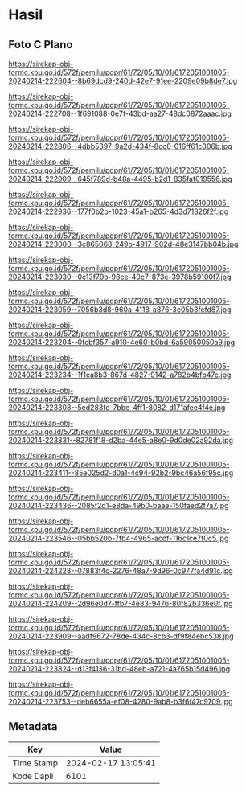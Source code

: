 # Hasil

## Foto C Plano

https://sirekap-obj-formc.kpu.go.id/572f/pemilu/pdpr/61/72/05/10/01/6172051001005-20240214-222604--8b69dcd9-240d-42e7-91ee-2209e09b8de7.jpg

https://sirekap-obj-formc.kpu.go.id/572f/pemilu/pdpr/61/72/05/10/01/6172051001005-20240214-222708--1f691088-0e7f-43bd-aa27-48dc0872aaac.jpg

https://sirekap-obj-formc.kpu.go.id/572f/pemilu/pdpr/61/72/05/10/01/6172051001005-20240214-222806--4dbb5397-9a2d-434f-8cc0-016ff61c006b.jpg

https://sirekap-obj-formc.kpu.go.id/572f/pemilu/pdpr/61/72/05/10/01/6172051001005-20240214-222909--645f789d-b48a-4495-b2d1-835faf019556.jpg

https://sirekap-obj-formc.kpu.go.id/572f/pemilu/pdpr/61/72/05/10/01/6172051001005-20240214-222936--177f0b2b-1023-45a1-b265-4d3d71826f2f.jpg

https://sirekap-obj-formc.kpu.go.id/572f/pemilu/pdpr/61/72/05/10/01/6172051001005-20240214-223000--3c865068-249b-4917-902d-48e3147bb04b.jpg

https://sirekap-obj-formc.kpu.go.id/572f/pemilu/pdpr/61/72/05/10/01/6172051001005-20240214-223030--0c13f79b-98ce-40c7-873e-3978b59100f7.jpg

https://sirekap-obj-formc.kpu.go.id/572f/pemilu/pdpr/61/72/05/10/01/6172051001005-20240214-223059--7056b3d8-960a-4118-a876-3e05b3fefd87.jpg

https://sirekap-obj-formc.kpu.go.id/572f/pemilu/pdpr/61/72/05/10/01/6172051001005-20240214-223204--0fcbf357-a910-4e60-b0bd-6a59050050a9.jpg

https://sirekap-obj-formc.kpu.go.id/572f/pemilu/pdpr/61/72/05/10/01/6172051001005-20240214-223234--1f1ea8b3-867d-4827-9142-a782b4bfb47c.jpg

https://sirekap-obj-formc.kpu.go.id/572f/pemilu/pdpr/61/72/05/10/01/6172051001005-20240214-223308--5ed283fd-7bbe-4ff1-8082-d171afee4f4e.jpg

https://sirekap-obj-formc.kpu.go.id/572f/pemilu/pdpr/61/72/05/10/01/6172051001005-20240214-223331--82781f18-d2ba-44e5-a8e0-9d0de02a92da.jpg

https://sirekap-obj-formc.kpu.go.id/572f/pemilu/pdpr/61/72/05/10/01/6172051001005-20240214-223411--85e025d2-d0a1-4c94-92b2-9bc46a56f95c.jpg

https://sirekap-obj-formc.kpu.go.id/572f/pemilu/pdpr/61/72/05/10/01/6172051001005-20240214-223436--2085f2d1-e8da-49b0-baae-150faed2f7a7.jpg

https://sirekap-obj-formc.kpu.go.id/572f/pemilu/pdpr/61/72/05/10/01/6172051001005-20240214-223546--05bb520b-7fb4-4965-acdf-116c1ce7f0c5.jpg

https://sirekap-obj-formc.kpu.go.id/572f/pemilu/pdpr/61/72/05/10/01/6172051001005-20240214-224228--07883f4c-2276-48a7-9d96-0c977fa4d91c.jpg

https://sirekap-obj-formc.kpu.go.id/572f/pemilu/pdpr/61/72/05/10/01/6172051001005-20240214-224209--2d96e0d7-ffb7-4e83-9476-80f82b336e0f.jpg

https://sirekap-obj-formc.kpu.go.id/572f/pemilu/pdpr/61/72/05/10/01/6172051001005-20240214-223909--aadf9672-78de-434c-8cb3-df9f84ebc538.jpg

https://sirekap-obj-formc.kpu.go.id/572f/pemilu/pdpr/61/72/05/10/01/6172051001005-20240214-223824--d13f4136-31bd-48eb-a721-4a765b15d496.jpg

https://sirekap-obj-formc.kpu.go.id/572f/pemilu/pdpr/61/72/05/10/01/6172051001005-20240214-223753--deb6655a-ef08-4280-9ab8-b3f6f47c9709.jpg


## Metadata

| Key        | Value               |
| ---------- | ------------------- |
| Time Stamp | 2024-02-17 13:05:41 |
| Kode Dapil | 6101                |



